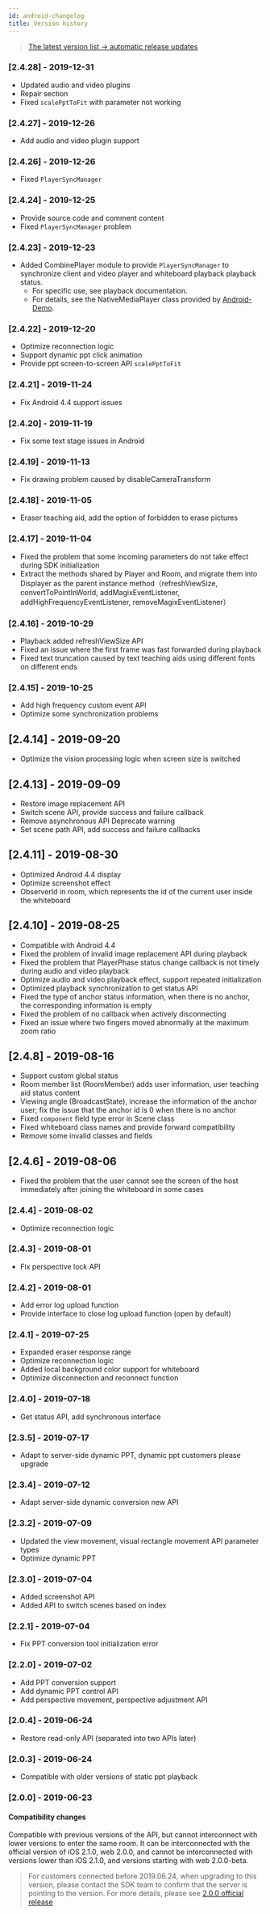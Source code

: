 ```yaml
---
id: android-changelog
title: Version history
---
```


>[The latest version list -> automatic release updates](https://jitpack.io/#duty-os/white-sdk-android)
### [2.4.28] - 2019-12-31
- Updated audio and video plugins
- Repair section
- Fixed `scalePptToFit` with parameter not working
### [2.4.27] - 2019-12-26
- Add audio and video plugin support
### [2.4.26] - 2019-12-26
- Fixed `PlayerSyncManager`
### [2.4.24] - 2019-12-25
- Provide source code and comment content
- Fixed `PlayerSyncManager` problem
### [2.4.23] - 2019-12-23
- Added CombinePlayer module to provide `PlayerSyncManager` to synchronize client and video player and whiteboard playback playback status.
    * For specific use, see playback documentation.
    * For details, see the NativeMediaPlayer class provided by [Android-Demo](./android-open-source).
### [2.4.22] - 2019-12-20
- Optimize reconnection logic
- Support dynamic ppt click animation
- Provide ppt screen-to-screen API `scalePptToFit`
### [2.4.21] - 2019-11-24
- Fix Android 4.4 support issues
### [2.4.20] - 2019-11-19
- Fix some text stage issues in Android
### [2.4.19] - 2019-11-13
- Fix drawing problem caused by disableCameraTransform
### [2.4.18] - 2019-11-05
- Eraser teaching aid, add the option of forbidden to erase pictures
### [2.4.17] - 2019-11-04
- Fixed the problem that some incoming parameters do not take effect during SDK initialization
- Extract the methods shared by Player and Room, and migrate them into Displayer as the parent instance method（refreshViewSize, convertToPointInWorld, addMagixEventListener, addHighFrequencyEventListener, removeMagixEventListener）
### [2.4.16] - 2019-10-29
- Playback added refreshViewSize API
- Fixed an issue where the first frame was fast forwarded during playback
- Fixed text truncation caused by text teaching aids using different fonts on different ends
### [2.4.15] - 2019-10-25
- Add high frequency custom event API
- Optimize some synchronization problems
## [2.4.14] - 2019-09-20
- Optimize the vision processing logic when screen size is switched
## [2.4.13] - 2019-09-09
- Restore image replacement API
- Switch scene API, provide success and failure callback
- Remove asynchronous API Deprecate warning
- Set scene path API, add success and failure callbacks
## [2.4.11] - 2019-08-30
- Optimized Android 4.4 display
- Optimize screenshot effect
- ObserverId in room, which represents the id of the current user inside the whiteboard
## [2.4.10] - 2019-08-25
- Compatible with Android 4.4
- Fixed the problem of invalid image replacement API during playback
- Fixed the problem that PlayerPhase status change callback is not timely during audio and video playback
- Optimize audio and video playback effect, support repeated initialization
- Optimized playback synchronization to get status API
- Fixed the type of anchor status information, when there is no anchor, the corresponding information is empty
- Fixed the problem of no callback when actively disconnecting
- Fixed an issue where two fingers moved abnormally at the maximum zoom ratio
## [2.4.8] - 2019-08-16
- Support custom global status
- Room member list (RoomMember) adds user information, user teaching aid status content
- Viewing angle (BroadcastState), increase the information of the anchor user; fix the issue that the anchor id is 0 when there is no anchor
- Fixed `component` field type error in Scene class
- Fixed whiteboard class names and provide forward compatibility
- Remove some invalid classes and fields
## [2.4.6] - 2019-08-06
- Fixed the problem that the user cannot see the screen of the host immediately after joining the whiteboard in some cases
### [2.4.4] - 2019-08-02
- Optimize reconnection logic
### [2.4.3] - 2019-08-01
- Fix perspective lock API
### [2.4.2] - 2019-08-01
- Add error log upload function
- Provide interface to close log upload function (open by default)
### [2.4.1] - 2019-07-25
- Expanded eraser response range
- Optimize reconnection logic
- Added local background color support for whiteboard
- Optimize disconnection and reconnect function
### [2.4.0] - 2019-07-18
- Get status API, add synchronous interface
### [2.3.5] - 2019-07-17
- Adapt to server-side dynamic PPT, dynamic ppt customers please upgrade

### [2.3.4] - 2019-07-12
- Adapt server-side dynamic conversion new API

### [2.3.2] - 2019-07-09
- Updated the view movement, visual rectangle movement API parameter types
- Optimize dynamic PPT

### [2.3.0] - 2019-07-04
- Added screenshot API
- Added API to switch scenes based on index

### [2.2.1] - 2019-07-04
- Fix PPT conversion tool initialization error

### [2.2.0] - 2019-07-02
- Add PPT conversion support
- Add dynamic PPT control API
- Add perspective movement, perspective adjustment API

### [2.0.4] - 2019-06-24
- Restore read-only API (separated into two APIs later)
### [2.0.3] - 2019-06-24
- Compatible with older versions of static ppt playback

### [2.0.0] - 2019-06-23

#### Compatibility changes
Compatible with previous versions of the API, but cannot interconnect with lower versions to enter the same room.
It can be interconnected with the official version of iOS 2.1.0, web 2.0.0, and cannot be interconnected with versions lower than iOS 2.1.0, and versions starting with web 2.0.0-beta.

> For customers connected before 2019.06.24, when upgrading to this version, please contact the SDK team to confirm that the server is pointing to the version.
> For more details, please see [2.0.0 official release](/docs/android/guides/android-v2migration)
